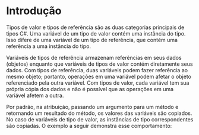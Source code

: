 # Introdução

Tipos de valor e tipos de referência são as duas categorias principais de tipos C#. Uma variável de um tipo de valor contém uma instância do tipo. Isso difere de uma variável de um tipo de referência, que contém uma referência a uma instância do tipo.

Variáveis de tipos de referência armazenam referências em seus dados (objetos) enquanto que variáveis de tipos de valor contém diretamente seus dados. Com tipos de referência, duas variáveis podem fazer referência ao mesmo objeto; portanto, operações em uma variável podem afetar o objeto referenciado pela outra variável. Com tipos de valor, cada variável tem sua própria cópia dos dados e não é possível que as operações em uma variável afetem a outra.

Por padrão, na atribuição, passando um argumento para um método e retornando um resultado do método, os valores das variáveis ​​são copiados. No caso de variáveis ​​de tipo de valor, as instâncias de tipo correspondentes são copiadas. O exemplo a seguir demonstra esse comportamento:
